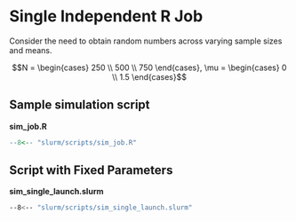# Single Independent R Job

Consider the need to obtain random numbers across varying sample sizes and means.

$$N = \begin{cases}
250 \\
500 \\
750 
\end{cases}, \mu = \begin{cases}
0 \\
1.5
\end{cases}$$

## Sample simulation script


**sim_job.R**

```r
--8<-- "slurm/scripts/sim_job.R"
```

## Script with Fixed Parameters

**sim_single_launch.slurm**

```bash
--8<-- "slurm/scripts/sim_single_launch.slurm"
```
